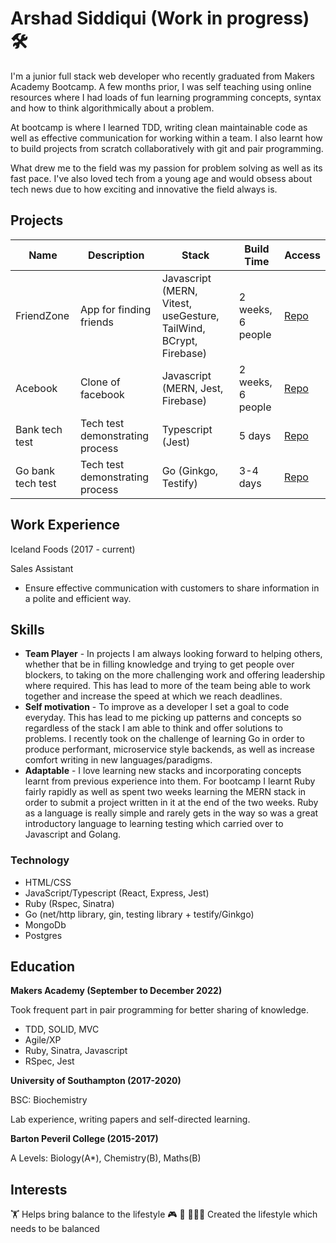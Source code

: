 # Arshad Siddiqui (Work in progress) 🛠

I'm a junior full stack web developer who recently graduated from Makers Academy Bootcamp. A few months prior, I was self teaching using online resources where I had loads of fun learning programming concepts, syntax and how to think algorithmically about a problem.

At bootcamp is where I learned TDD, writing clean maintainable code as well as effective communication for working within a team. I also learnt how to build projects from scratch collaboratively with git and pair programming.

What drew me to the field was my passion for problem solving as well as its fast pace. I've also loved tech from a young age and would obsess about tech news due to how exciting and innovative the field always is.

## Projects

Name | Description | Stack | Build Time | Access
-----|-------------|-------|------------|--------
FriendZone | App for finding friends | Javascript (MERN, Vitest, useGesture, TailWind, BCrypt, Firebase) | 2 weeks, 6 people | [Repo](https://github.com/Dmum303/MERNsters-inc)
Acebook | Clone of facebook | Javascript (MERN, Jest, Firebase) | 2 weeks, 6 people | [Repo](https://github.com/Dmum303/acebook-team-bikini-bottom)
Bank tech test | Tech test demonstrating process | Typescript (Jest) | 5 days | [Repo](https://github.com/Arshad-Siddiqui/bank-tech-test)
Go bank tech test | Tech test demonstrating process | Go (Ginkgo, Testify) | 3-4 days | [Repo](https://github.com/Arshad-Siddiqui/go-bank-tech-test)

## Work Experience
Iceland Foods (2017 - current)

Sales Assistant

- Ensure effective communication with customers to share information in a polite and efficient way.

## Skills

- **Team Player** - In projects I am always looking forward to helping others, whether that be in filling knowledge and trying to get people over blockers, to taking on the more challenging work and offering leadership where required. This has lead to more of the team being able to work together and increase the speed at which we reach deadlines.
- **Self motivation** - To improve as a developer I set a goal to code everyday. This has lead to me picking up patterns and concepts so regardless of the stack I am able to think and offer solutions to problems. I recently took on the challenge of learning Go in order to produce performant, microservice style backends, as well as increase comfort writing in new languages/paradigms.
- **Adaptable** - I love learning new stacks and incorporating concepts learnt from previous experience into them. For bootcamp I learnt Ruby fairly rapidly as well as spent two weeks learning the MERN stack in order to submit a project written in it at the end of the two weeks. Ruby as a language is really simple and rarely gets in the way so was a great introductory language to learning testing which carried over to Javascript and Golang.

### Technology
- HTML/CSS
- JavaScript/Typescript (React, Express, Jest)
- Ruby (Rspec, Sinatra)
- Go (net/http library, gin, testing library + testify/Ginkgo)
- MongoDb
- Postgres

## Education

**Makers Academy (September to December 2022)**

Took frequent part in pair programming for better sharing of knowledge.

- TDD, SOLID, MVC
- Agile/XP
- Ruby, Sinatra, Javascript
- RSpec, Jest

**University of Southampton (2017-2020)**

BSC: Biochemistry

Lab experience, writing papers and self-directed learning.

**Barton Peveril College (2015-2017)**

A Levels: Biology(A*), Chemistry(B), Maths(B)

## Interests

🏋 Helps bring balance to the lifestyle
🎮 🍿 👨🏽‍💻 Created the lifestyle which needs to be balanced
